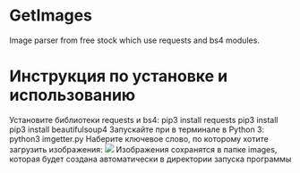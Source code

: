 # GetImages
Image parser from free stock which use requests and bs4 modules.

# Инструкция по установке и использованию
Установите библиотеки requests и bs4:
pip3 install requests
pip3 install pip3 install beautifulsoup4
Запускайте при в терминале в Python 3:
python3 imgetter.py
Наберите ключевое слово, по которому хотите загрузить изображения:
<img src='https://pp.userapi.com/c844722/v844722285/20663/4yfGArARH9c.jpg'>
Изображения сохранятся в папке images, которая будет создана автоматически в директории запуска программы
